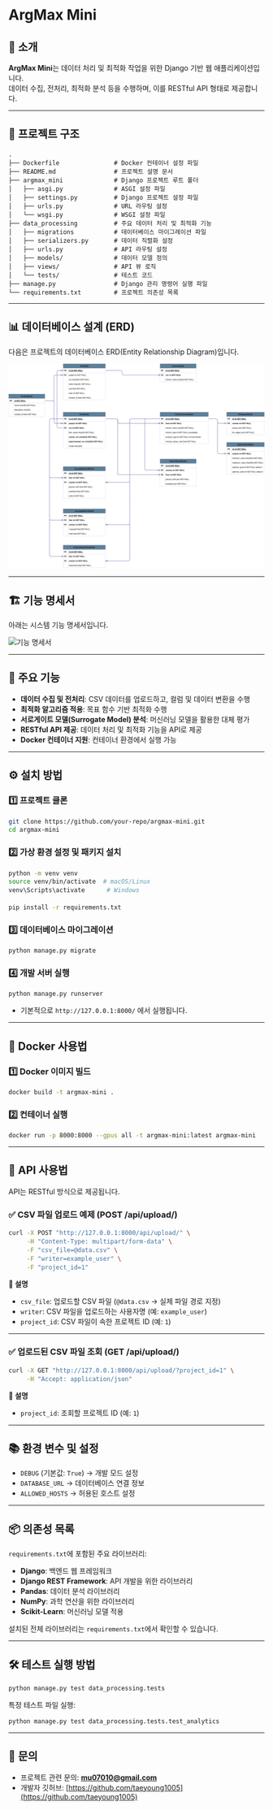 # ArgMax Mini

## 📖 소개
**ArgMax Mini**는 데이터 처리 및 최적화 작업을 위한 Django 기반 웹 애플리케이션입니다.  
데이터 수집, 전처리, 최적화 분석 등을 수행하며, 이를 RESTful API 형태로 제공합니다.

---

## 📂 프로젝트 구조
```
.
├── Dockerfile               # Docker 컨테이너 설정 파일
├── README.md                # 프로젝트 설명 문서
├── argmax_mini              # Django 프로젝트 루트 폴더
│   ├── asgi.py              # ASGI 설정 파일
│   ├── settings.py          # Django 프로젝트 설정 파일
│   ├── urls.py              # URL 라우팅 설정
│   └── wsgi.py              # WSGI 설정 파일
├── data_processing          # 주요 데이터 처리 및 최적화 기능
│   ├── migrations           # 데이터베이스 마이그레이션 파일
│   ├── serializers.py       # 데이터 직렬화 설정
│   ├── urls.py              # API 라우팅 설정
│   ├── models/              # 데이터 모델 정의
│   ├── views/               # API 뷰 로직
│   └── tests/               # 테스트 코드
├── manage.py                # Django 관리 명령어 실행 파일
└── requirements.txt         # 프로젝트 의존성 목록
```

---

## 📊 데이터베이스 설계 (ERD)
다음은 프로젝트의 데이터베이스 ERD(Entity Relationship Diagram)입니다.

![ERD](../blueprint/ERD.png)

---

## 🏗 기능 명세서
아래는 시스템 기능 명세서입니다.

![기능 명세서](../blueprint/기능명세서.png)

---

## 🚀 주요 기능
- **데이터 수집 및 전처리**: CSV 데이터를 업로드하고, 컬럼 및 데이터 변환을 수행
- **최적화 알고리즘 적용**: 목표 함수 기반 최적화 수행
- **서로게이트 모델(Surrogate Model) 분석**: 머신러닝 모델을 활용한 대체 평가
- **RESTful API 제공**: 데이터 처리 및 최적화 기능을 API로 제공
- **Docker 컨테이너 지원**: 컨테이너 환경에서 실행 가능

---

## ⚙️ 설치 방법
### 1️⃣ 프로젝트 클론
```bash
git clone https://github.com/your-repo/argmax-mini.git
cd argmax-mini
```

### 2️⃣ 가상 환경 설정 및 패키지 설치
```bash
python -m venv venv
source venv/bin/activate  # macOS/Linux
venv\Scripts\activate      # Windows

pip install -r requirements.txt
```

### 3️⃣ 데이터베이스 마이그레이션
```bash
python manage.py migrate
```

### 4️⃣ 개발 서버 실행
```bash
python manage.py runserver
```
- 기본적으로 `http://127.0.0.1:8000/` 에서 실행됩니다.

---

## 🐳 Docker 사용법
### 1️⃣ Docker 이미지 빌드
```bash
docker build -t argmax-mini .
```

### 2️⃣ 컨테이너 실행
```bash
docker run -p 8000:8000 --gpus all -t argmax-mini:latest argmax-mini
```

---

## 🔗 API 사용법
API는 RESTful 방식으로 제공됩니다.

### ✅ CSV 파일 업로드 예제 (POST /api/upload/)
```bash
curl -X POST "http://127.0.0.1:8000/api/upload/" \
     -H "Content-Type: multipart/form-data" \
     -F "csv_file=@data.csv" \
     -F "writer=example_user" \
     -F "project_id=1"
```
**📌 설명**
- `csv_file`: 업로드할 CSV 파일 (`@data.csv` → 실제 파일 경로 지정)
- `writer`: CSV 파일을 업로드하는 사용자명 (예: `example_user`)
- `project_id`: CSV 파일이 속한 프로젝트 ID (예: `1`)

---

### ✅ 업로드된 CSV 파일 조회 (GET /api/upload/)
```bash
curl -X GET "http://127.0.0.1:8000/api/upload/?project_id=1" \
     -H "Accept: application/json"
```
**📌 설명**
- `project_id`: 조회할 프로젝트 ID (예: `1`)

---

## 📚 환경 변수 및 설정
- `DEBUG` (기본값: `True`) → 개발 모드 설정
- `DATABASE_URL` → 데이터베이스 연결 정보
- `ALLOWED_HOSTS` → 허용된 호스트 설정

---

## 📦 의존성 목록
`requirements.txt`에 포함된 주요 라이브러리:
- **Django**: 백엔드 웹 프레임워크
- **Django REST Framework**: API 개발을 위한 라이브러리
- **Pandas**: 데이터 분석 라이브러리
- **NumPy**: 과학 연산을 위한 라이브러리
- **Scikit-Learn**: 머신러닝 모델 적용

설치된 전체 라이브러리는 `requirements.txt`에서 확인할 수 있습니다.

---

## 🛠️ 테스트 실행 방법
```bash
python manage.py test data_processing.tests
```
특정 테스트 파일 실행:
```bash
python manage.py test data_processing.tests.test_analytics
```

---


## 📧 문의
- 프로젝트 관련 문의: **mu07010@gmail.com**
- 개발자 깃허브: [https://github.com/taeyoung1005](https://github.com/taeyoung1005)
